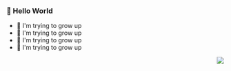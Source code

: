 

### :tada: Hello World

- 🌱 I'm trying to grow up
- 🌱 I'm trying to grow up
- 🌱 I'm trying to grow up
- 🌱 I'm trying to grow up

<img align="right" src="https://github-readme-stats.vercel.app/api?username=pengfeigao&show_icons=true&theme=default" />
<!-- <img src="https://github-readme-stats-a.vercel.app/api/top-langs/?username=pengfeigao&layout=compact" /> -->
<!-- <img align="left" src="https://github-readme-stats-a.vercel.app/api/top-langs/?username=pengfeigao" /> -->



<!-- 
- 🔭 I’m currently working on ...
- 🌱 I’m currently learning ...
- 👯 I’m looking to collaborate on ...
- 🤔 I’m looking for help with ...
- 💬 Ask me about ...
- 📫 How to reach me: ...
- 😄 Pronouns: ...
- ⚡ Fun fact: ... -->
